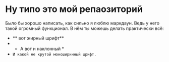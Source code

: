 # Ну типо это мой репаозиторий
Было бы хорошо написать, как сильно я люблю маркдаун.
Ведь у него такой огромный функционал.
В нём ты можешь делать практически всё:
 - ** вот жирный шрифт**
 - * А вот и наклонный *
 - `И какой же крутой моноширинный шрифт.` 
